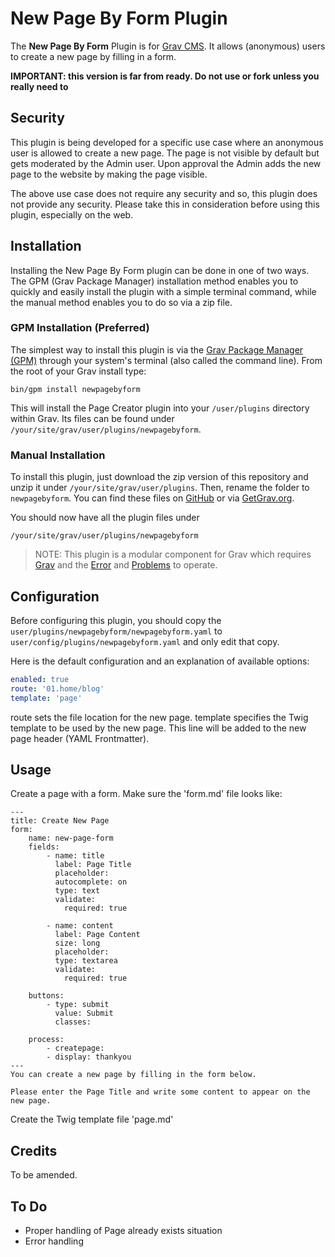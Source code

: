# New Page By Form Plugin

The **New Page By Form** Plugin is for [Grav CMS](http://github.com/getgrav/grav). It allows (anonymous) users to create a new page by filling in a form.

**IMPORTANT: this version is far from ready. Do not use or fork unless you really need to**

## Security

This plugin is being developed for a specific use case where an anonymous user is allowed to create a new page. The page is not visible by default but gets moderated by the Admin user. Upon approval the Admin adds the new page to the website by making the page visible.

The above use case does not require any security and so, this plugin does not provide any security.
Please take this in consideration before using this plugin, especially on the web.

## Installation

Installing the New Page By Form plugin can be done in one of two ways. The GPM (Grav Package Manager) installation method enables you to quickly and easily install the plugin with a simple terminal command, while the manual method enables you to do so via a zip file.

### GPM Installation (Preferred)

The simplest way to install this plugin is via the [Grav Package Manager (GPM)](http://learn.getgrav.org/advanced/grav-gpm) through your system's terminal (also called the command line).  From the root of your Grav install type:

    bin/gpm install newpagebyform

This will install the Page Creator plugin into your `/user/plugins` directory within Grav. Its files can be found under `/your/site/grav/user/plugins/newpagebyform`.

### Manual Installation

To install this plugin, just download the zip version of this repository and unzip it under `/your/site/grav/user/plugins`. Then, rename the folder to `newpagebyform`. You can find these files on [GitHub](https://github.com/bleutzinn/grav-plugin-newpagebyform) or via [GetGrav.org](http://getgrav.org/downloads/plugins#extras).

You should now have all the plugin files under

    /your/site/grav/user/plugins/newpagebyform
	
> NOTE: This plugin is a modular component for Grav which requires [Grav](http://github.com/getgrav/grav) and the [Error](https://github.com/getgrav/grav-plugin-error) and [Problems](https://github.com/getgrav/grav-plugin-problems) to operate.

## Configuration

Before configuring this plugin, you should copy the `user/plugins/newpagebyform/newpagebyform.yaml` to `user/config/plugins/newpagebyform.yaml` and only edit that copy.

Here is the default configuration and an explanation of available options:

```yaml
enabled: true
route: '01.home/blog'
template: 'page'
```
route sets the file location for the new page.
template specifies the Twig template to be used by the new page. This line will be added to the new page header (YAML Frontmatter).

## Usage

Create a page with a form. Make sure the 'form.md' file looks like:
```
---
title: Create New Page
form:
    name: new-page-form
    fields:
        - name: title
          label: Page Title
          placeholder: 
          autocomplete: on
          type: text
          validate:
            required: true

        - name: content
          label: Page Content
          size: long
          placeholder: 
          type: textarea
          validate:
            required: true

    buttons:
        - type: submit
          value: Submit
          classes:

    process:
        - createpage:
        - display: thankyou
---
You can create a new page by filling in the form below.

Please enter the Page Title and write some content to appear on the new page.
```
Create the Twig template file 'page.md'

## Credits

To be amended.

## To Do

- Proper handling of Page already exists situation
- Error handling


